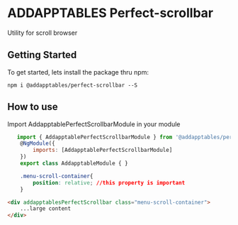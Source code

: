 # ADDAPPTABLES Perfect-scrollbar
Utility for scroll browser

## Getting Started
To get started, lets install the package thru npm:

```
npm i @addapptables/perfect-scrollbar --S
```

## How to use

Import AddapptablePerfectScrollbarModule in your module

```javascript
   import { AddapptablePerfectScrollbarModule } from '@addapptables/perfect-scrollbar';
    @NgModule({
        imports: [AddapptablePerfectScrollbarModule]
    })
    export class AddapptableModule { }
```

```css
    .menu-scroll-container{
        position: relative; //this property is important
    }
```
```html
<div addapptablesPerfectScrollbar class="menu-scroll-container">
    ...large content
</div>
```
